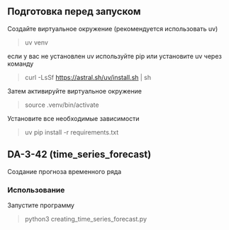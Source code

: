 ## Подготовка перед запуском

Создайте виртуальное окружение (рекомендуется использовать uv) 

>uv venv  

если у вас не установлен uv используйте pip или установите uv через команду

>curl -LsSf https://astral.sh/uv/install.sh | sh

Затем активируйте виртуальное окружение  
>source .venv/bin/activate

Установите все необходимые зависимости  
>uv pip install -r requirements.txt


## DA-3-42 (time_series_forecast)

Создание прогноза временного ряда


### Использование  

Запустите программу  
>python3 сreating_time_series_forecast.py
